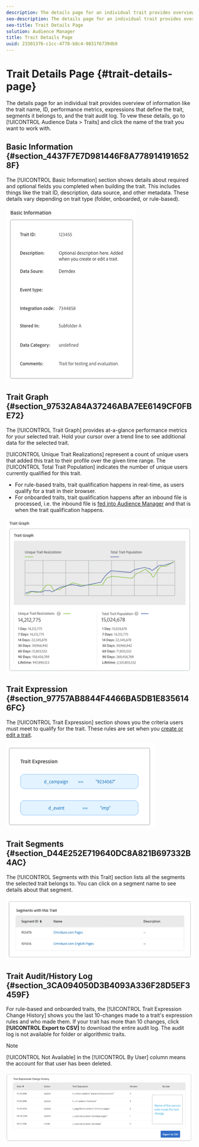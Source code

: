 ```yaml
---
description: The details page for an individual trait provides overview of information like the trait name, ID, performance metrics, expressions that define the trait, segments it belongs to, and the trait audit log. To vew these details, go to Audience Data > Traits and click the name of the trait you want to work with.
seo-description: The details page for an individual trait provides overview of information like the trait name, ID, performance metrics, expressions that define the trait, segments it belongs to, and the trait audit log. To vew these details, go to Audience Data > Traits and click the name of the trait you want to work with.
seo-title: Trait Details Page
solution: Audience Manager
title: Trait Details Page
uuid: 23301376-c1cc-4778-b8c4-9831f6739db9
---
```


# Trait Details Page {#trait-details-page}

The details page for an individual trait provides overview of information like the trait name, ID, performance metrics, expressions that define the trait, segments it belongs to, and the trait audit log. To vew these details, go to [!UICONTROL Audience Data > Traits] and click the name of the trait you want to work with.

## Basic Information {#section_4437F7E7D981446F8A7789141916528F}

The [!UICONTROL Basic Information] section shows details about required and optional fields you completed when building the trait. This includes things like the trait ID, description, data source, and other metadata. These details vary depending on trait type (folder, onboarded, or rule-based).

![](assets/basicInfo.png)

## Trait Graph {#section_97532A84A37246ABA7EE6149CF0FBE72}

The [!UICONTROL Trait Graph] provides at-a-glance performance metrics for your selected trait. Hold your cursor over a trend line to see additional data for the selected trait.

[!UICONTROL Unique Trait Realizations] represent a count of unique users that added this trait to their profile over the given time range. The [!UICONTROL Total Trait Population] indicates the number of unique users currently qualified for this trait.

* For rule-based traits, trait qualification happens in real-time, as users qualify for a trait in their browser. 
* For onboarded traits, trait qualification happens after an inbound file is processed, i.e. the inbound file is [fed into Audience Manager](../../faq/faq-inbound-data-ingestion.md#concept_CA81A40C5DD643F899490355C737CE9C) and that is when the trait qualification happens.

![](assets/traitGraph.png)

## Trait Expression {#section_97757AB8844F4466BA5DB1E8356146FC}

The [!UICONTROL Trait Expression] section shows you the criteria users must meet to qualify for the trait. These rules are set when you [create or edit a trait](../../features/traits/about-trait-builder.md#concept_BCDC4BCAEB4A4879AFA4A9B98D9ED369).

![](assets/traitExpression.png)

## Trait Segments {#section_D44E252E719640DC8A821B697332B4AC}

The [!UICONTROL Segments with this Trait] section lists all the segments the selected trait belongs to. You can click on a segment name to see details about that segment.

![](assets/traitSegments.png)

## Trait Audit/History Log {#section_3CA094050D3B4093A336F28D5EF3459F}

For rule-based and onboarded traits, the [!UICONTROL Trait Expression Change History] shows you the last 10-changes made to a trait's expression rules and who made them. If your trait has more than 10 changes, click **[!UICONTROL Export to CSV]** to download the entire audit log. The audit log is not available for folder or algorithmic traits.

>[!NOTE]
>
>[!UICONTROL Not Available] in the [!UICONTROL By User] column means the account for that user has been deleted.

![](assets/traitHistory.png)